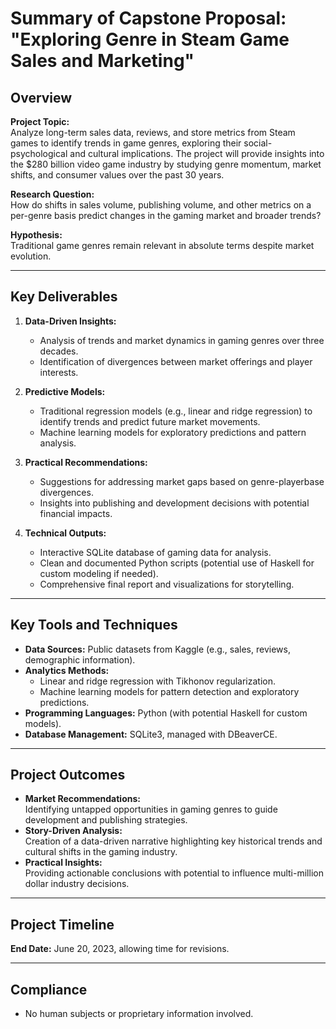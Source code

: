 # Summary of Capstone Proposal: "Exploring Genre in Steam Game Sales and Marketing"

## Overview
**Project Topic:**  
Analyze long-term sales data, reviews, and store metrics from Steam games to identify trends in game genres, exploring their social-psychological and cultural implications. The project will provide insights into the $280 billion video game industry by studying genre momentum, market shifts, and consumer values over the past 30 years.

**Research Question:**  
How do shifts in sales volume, publishing volume, and other metrics on a per-genre basis predict changes in the gaming market and broader trends?

**Hypothesis:**  
Traditional game genres remain relevant in absolute terms despite market evolution.

---

## Key Deliverables
1. **Data-Driven Insights:**
   - Analysis of trends and market dynamics in gaming genres over three decades.
   - Identification of divergences between market offerings and player interests.

2. **Predictive Models:**
   - Traditional regression models (e.g., linear and ridge regression) to identify trends and predict future market movements.
   - Machine learning models for exploratory predictions and pattern analysis.

3. **Practical Recommendations:**
   - Suggestions for addressing market gaps based on genre-playerbase divergences.
   - Insights into publishing and development decisions with potential financial impacts.

4. **Technical Outputs:**
   - Interactive SQLite database of gaming data for analysis.
   - Clean and documented Python scripts (potential use of Haskell for custom modeling if needed).
   - Comprehensive final report and visualizations for storytelling.

---

## Key Tools and Techniques
- **Data Sources:** Public datasets from Kaggle (e.g., sales, reviews, demographic information).
- **Analytics Methods:**
  - Linear and ridge regression with Tikhonov regularization.
  - Machine learning models for pattern detection and exploratory predictions.
- **Programming Languages:** Python (with potential Haskell for custom models).
- **Database Management:** SQLite3, managed with DBeaverCE.

---

## Project Outcomes
- **Market Recommendations:**  
  Identifying untapped opportunities in gaming genres to guide development and publishing strategies.
- **Story-Driven Analysis:**  
  Creation of a data-driven narrative highlighting key historical trends and cultural shifts in the gaming industry.
- **Practical Insights:**  
  Providing actionable conclusions with potential to influence multi-million dollar industry decisions.

---

## Project Timeline
**End Date:** June 20, 2023, allowing time for revisions.

---

## Compliance
- No human subjects or proprietary information involved.
